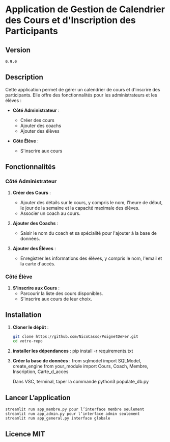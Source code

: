 # Application de Gestion de Calendrier des Cours et d'Inscription des Participants


## Version
    0.9.0

## Description

Cette application permet de gérer un calendrier de cours et d'inscrire des participants. Elle offre des fonctionnalités pour les administrateurs et les élèves :

- **Côté Administrateur** :
  - Créer des cours
  - Ajouter des coachs
  - Ajouter des élèves

- **Côté Élève** :
  - S'inscrire aux cours

## Fonctionnalités

### Côté Administrateur

1. **Créer des Cours** :
   - Ajouter des détails sur le cours, y compris le nom, l'heure de début, le jour de la semaine et la capacité maximale des élèves.
   - Associer un coach au cours.

2. **Ajouter des Coachs** :
   - Saisir le nom du coach et sa spécialité pour l'ajouter à la base de données.

3. **Ajouter des Élèves** :
   - Enregistrer les informations des élèves, y compris le nom, l'email et la carte d'accès.

### Côté Élève

1. **S'inscrire aux Cours** :
   - Parcourir la liste des cours disponibles.
   - S'inscrire aux cours de leur choix.

## Installation

1. **Cloner le dépôt** :
   ```bash
   git clone https://github.com/NicoCasso/PoignetDeFer.git
   cd votre-repo


2. **installer les dépendances** :
    pip install -r requirements.txt

3. **Créer la base de données** :
    from sqlmodel import SQLModel, create_engine
    from your_module import Cours, Coach, Membre, Inscription, Carte_d_acces

    Dans VSC, terminal, taper la commande 
    python3 populate_db.py 
   


## Lancer L’application

    streamlit run app_membre.py pour l’interface membre seulement
    streamlit run app_admin.py pour l’interface admin seulement
    streamlit run app_general.py interface globale

## Licence MIT












